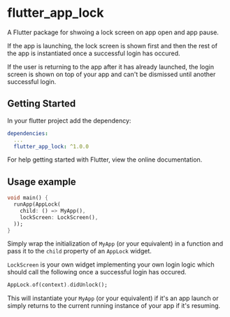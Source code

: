 # flutter_app_lock

A Flutter package for shwoing a lock screen on app open and app pause.

If the app is launching, the lock screen is shown first and then the rest of the app is instantiated once a successful login has occured.

If the user is returning to the app after it has already launched, the login screen is shown on top of your app and can't be dismissed until another successful login.

## Getting Started

In your flutter project add the dependency:

```yaml
dependencies:
  ...
  flutter_app_lock: ^1.0.0
```

For help getting started with Flutter, view the online documentation.

## Usage example

```dart
void main() {
  runApp(AppLock(
    child: () => MyApp(),
    lockScreen: LockScreen(),
  ));
}
```

Simply wrap the initialization of `MyApp` (or your equivalent) in a function and pass it to the `child` property of an `AppLock` widget.

`LockScreen` is your own widget implementing your own login logic which should call the following once a successful login has occured.

```dart
AppLock.of(context).didUnlock();
```

This will instantiate your `MyApp` (or your equivalent) if it's an app launch or simply returns to the current running instance of your app if it's resuming.
